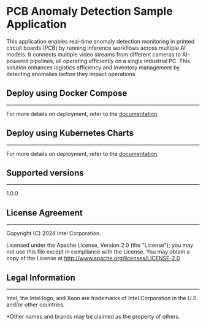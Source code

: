 # PCB Anomaly Detection Sample Application

This application enables real-time anomaly detection monitoring in printed circuit boards (PCB) by running inference workflows across multiple AI models. It connects multiple video streams from different cameras to AI-powered pipelines, all operating efficiently on a single industrial PC. This solution enhances logistics efficiency and inventory management by detecting anomalies before they impact operations.

## Deploy using Docker Compose
---
For more details on deployment, refer to the [documentation](https://docs.openedgeplatform.intel.com/edge-ai-suites/pcb-anomaly-detection/1.2.0/user-guide/get-started.html).
 
## Deploy using Kubernetes Charts

---
For more details on deployment, refer to the [documentation](https://docs.openedgeplatform.intel.com/edge-ai-suites/pcb-anomaly-detection/1.2.0/user-guide/how-to-deploy-using-helm-charts.html).

## Supported versions

---
1.0.0

## License Agreement
---
Copyright (C) 2024 Intel Corporation.

Licensed under the Apache License, Version 2.0 (the "License");
you may not use this file except in compliance with the License.
You may obtain a copy of the License at
http://www.apache.org/licenses/LICENSE-2.0

## Legal Information
---
Intel, the Intel logo, and Xeon are trademarks of Intel Corporation in the U.S. and/or other countries.

*Other names and brands may be claimed as the property of others.
